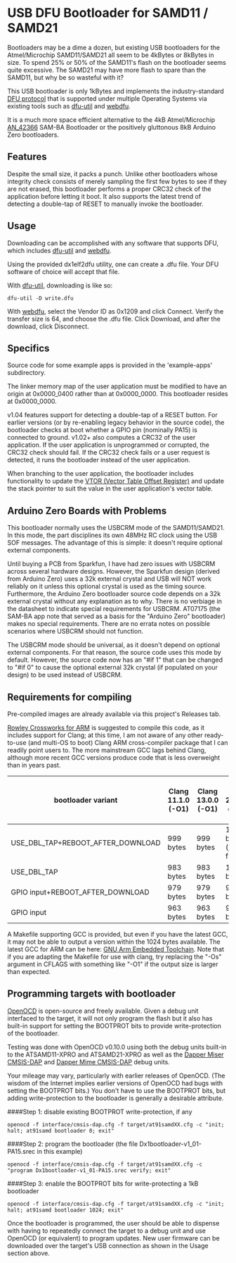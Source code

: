 USB DFU Bootloader for SAMD11 / SAMD21
======================================

Bootloaders may be a dime a dozen, but existing USB bootloaders for the Atmel/Microchip SAMD11/SAMD21 all seem to be 4kBytes or 8kBytes in size.  To spend 25% or 50% of the SAMD11's flash on the bootloader seems quite excessive.  The SAMD21 may have more flash to spare than the SAMD11, but why be so wasteful with it?

This USB bootloader is only 1kBytes and implements the industry-standard [DFU protocol](http://www.usb.org/developers/docs/devclass_docs/DFU_1.1.pdf) that is supported under multiple Operating Systems via existing tools such as [dfu-util](http://dfu-util.sourceforge.net/) and [webdfu](https://github.com/devanlai/webdfu).

It is a much more space efficient alternative to the 4kB Atmel/Microchip [AN_42366](http://www.microchip.com//wwwAppNotes/AppNotes.aspx?appnote=en591491) SAM-BA Bootloader or the positively gluttonous 8kB Arduino Zero bootloaders.

## Features

Despite the small size, it packs a punch.  Unlike other bootloaders whose integrity check consists of merely sampling the first few bytes to see if they are not erased, this bootloader performs a proper CRC32 check of the application before letting it boot.  It also supports the latest trend of detecting a double-tap of RESET to manually invoke the bootloader.

## Usage

Downloading can be accomplished with any software that supports DFU, which includes [dfu-util](http://dfu-util.sourceforge.net/) and [webdfu](https://github.com/devanlai/webdfu).

Using the provided dx1elf2dfu utility, one can create a .dfu file.  Your DFU software of choice will accept that file.

With [dfu-util](http://dfu-util.sourceforge.net/), downloading is like so:

```
dfu-util -D write.dfu
```

With [webdfu](https://devanlai.github.io/webdfu/dfu-util/), select the Vendor ID as 0x1209 and click Connect.  Verify the transfer size is 64, and choose the .dfu file.  Click Download, and after the download, click Disconnect.

## Specifics

Source code for some example apps is provided in the 'example-apps' subdirectory.

The linker memory map of the user application must be modified to have an origin at 0x0000_0400 rather than at 0x0000_0000.  This bootloader resides at 0x0000_0000.

v1.04 features support for detecting a double-tap of a RESET button.  For earlier versions (or by re-enabling legacy behavior in the source code), the bootloader checks at boot whether a GPIO pin (nominally PA15) is connected to ground.  v1.02+ also computes a CRC32 of the user application.  If the user application is unprogrammed or corrupted, the CRC32 check should fail.  If the CRC32 check fails or a user request is detected, it runs the bootloader instead of the user application.

When branching to the user application, the bootloader includes functionality to update the [VTOR (Vector Table Offset Register)](http://infocenter.arm.com/help/topic/com.arm.doc.dui0662a/Ciheijba.html) and update the stack pointer to suit the value in the user application's vector table.


## Arduino Zero Boards with Problems

This bootloader normally uses the USBCRM mode of the SAMD11/SAMD21.  In this mode, the part disciplines its own 48MHz RC clock using the USB SOF messages.  The advantage of this is simple: it doesn't require optional external components.
 
Until buying a PCB from Sparkfun, I have had zero issues with USBCRM across several hardware designs.  However, the Sparkfun design (derived from Arduino Zero) uses a 32k external crystal and USB will NOT work reliably on it unless this optional crystal is used as the timing source.  Furthermore, the Arduino Zero bootloader source code depends on a 32k external crystal without any explanation as to why.  There is no verbiage in the datasheet to indicate special requirements for USBCRM.  AT07175 (the SAM-BA app note that served as a basis for the "Arduino Zero" bootloader) makes no special requirements.  There are no errata notes on possible scenarios where USBCRM should not function.

The USBCRM mode should be universal, as it doesn't depend on optional external components.  For that reason, the source code uses this mode by default.  However, the source code now has an "#if 1" that can be changed to "#if 0" to cause the optional external 32k crystal (if populated on your design) to be used instead of USBCRM.

## Requirements for compiling

Pre-compiled images are already available via this project's Releases tab.

[Rowley Crossworks for ARM](http://www.rowley.co.uk/arm/) is suggested to compile this code, as it includes support for Clang; at this time, I am not aware of any other ready-to-use (and multi-OS to boot) Clang ARM cross-compiler package that I can readily point users to.  The more mainstream GCC lags behind Clang, although more recent GCC versions produce code that is less overweight than in years past.

|bootloader variant                 |Clang 11.1.0 (-O1) |Clang 13.0.0 (-O1) |GNU Arm 2019-q4 (-Os)   |
|-----------------------------------|-------------------|-------------------|------------------------|
| USE_DBL_TAP+REBOOT_AFTER_DOWNLOAD | 999 bytes         | 999 bytes         | 1024 bytes (just fits!)|
| USE_DBL_TAP                       | 983 bytes         | 983 bytes         | 1012 bytes             |
| GPIO input+REBOOT_AFTER_DOWNLOAD  | 979 bytes         | 979 bytes         | 996 bytes              |
| GPIO input                        | 963 bytes         | 963 bytes         | 984 bytes              |

A Makefile supporting GCC is provided, but even if you have the latest GCC, it may not be able to output a version within the 1024 bytes available.  The latest GCC for ARM can be here: [GNU Arm Embedded Toolchain](https://developer.arm.com/tools-and-software/open-source-software/developer-tools/gnu-toolchain/gnu-rm).  Note that if you are adapting the Makefile for use with clang, try replacing the "-Os" argument in CFLAGS with something like "-O1" if the output size is larger than expected.

## Programming targets with bootloader

[OpenOCD](http://openocd.org/) is open-source and freely available.  Given a debug unit interfaced to the target, it will not only program the flash but it also has built-in support for setting the BOOTPROT bits to provide write-protection of the bootloader.

Testing was done with OpenOCD v0.10.0 using both the debug units built-in to the ATSAMD11-XPRO and ATSAMD21-XPRO as well as the [Dapper Miser CMSIS-DAP](https://github.com/majbthrd/DapperMiser) and [Dapper Mime CMSIS-DAP](https://github.com/majbthrd/DapperMime) debug units.

Your mileage may vary, particularly with earlier releases of OpenOCD.  (The wisdom of the Internet implies earlier versions of OpenOCD had bugs with setting the BOOTPROT bits.)  You don't have to use the BOOTPROT bits, but adding write-protection to the bootloader is generally a desirable attribute.

####Step 1: disable existing BOOTPROT write-protection, if any

```
openocd -f interface/cmsis-dap.cfg -f target/at91samdXX.cfg -c "init; halt; at91samd bootloader 0; exit"
```

####Step 2: program the bootloader (the file Dx1bootloader-v1_01-PA15.srec in this example)

```
openocd -f interface/cmsis-dap.cfg -f target/at91samdXX.cfg -c "program Dx1bootloader-v1_01-PA15.srec verify; exit"
```

####Step 3: enable the BOOTPROT bits for write-protecting a 1kB bootloader

```
openocd -f interface/cmsis-dap.cfg -f target/at91samdXX.cfg -c "init; halt; at91samd bootloader 1024; exit"
```

Once the bootloader is programmed, the user should be able to dispense with having to repeatedly connect the target to a debug unit and use OpenOCD (or equivalent) to program updates.  New user firmware can be downloaded over the target's USB connection as shown in the Usage section above.
